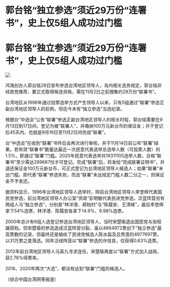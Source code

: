 # 郭台铭“独立参选”须近29万份“连署书”，史上仅5组人成功过门槛

# 郭台铭“独立参选”须近29万份“连署书”，史上仅5组人成功过门槛

![](https://inews.gtimg.com/om_bt/OjhG4MFqo0ssR4aFBnZw7Mt7vdkPAhY6SxC8mbZ9Qd8HAAA/1000)

鸿海创办人郭台铭28日宣布参选台湾地区领导人，岛内相关选务规定，郭台铭非经政党推荐，要正式取得候选资格，需在11月2日之前搜集约29万份“联署书”。

台湾地区从1996年通过投票选举方式产生领导人以来，只有5组通过“联署”参选正副台湾地区领导人的前例，但迄今未有“独立参选”当选纪录。

根据台“中选会”公告“联署”参选正副台湾地区领导人的相关时程，郭台铭需要在9月13日到17日间，登记为被“联署人”，并缴纳100万元新台币的保证金；并于登记后45天内，也就是9月19日至11月2日间完成“联署”。

台“中选会”在收到“联署”书件后会再次进行审核，并于11月14日前公布“联署”结果。若有效“联署书”数量达最近一次民意代表选举总选举人数（可投票人数）的1.5%，即通过“联署”门槛。2020年民意代表选举共19311105选举人数，合格“联署书”至少需达289667份才可登记。完成“联署”后，将发给“完成联署证明书”，并退还保证金100万元新台币，可正式登记为台湾地区领导人候选人；如果“联署”未达门槛，即代表“联署”参选失败，而且“联署”未达规定门槛人数二分之一，则保证金不予发还。

据资料显示，1996年台湾地区领导人选举时，除前台湾地区领导人李登辉代表国民党参选，前台湾地区领导人办公室“资政”彭明敏代表民进党参选，泛蓝阵营另有两组人马“独立参选”，分别是“林洋港、郝柏村”与“陈履安、王清峰”，最后李登辉拿下54%选票，林洋港、陈履安各拿下14.9%、9.98%选票。

2000年总计有6组人选登记参选台湾地区领导人，当时宋楚瑜退出国民党与张昭雄搭档，但宋楚瑜的参选造成泛蓝阵营分裂，虽以4664972票创下“独立参选”最高票数的记录，但最终还是输给了民进党候选人陈水扁及吕秀莲的4977697票，以31万票之差落选。同年泛绿阵营以“联署”参选的许信良，仅获得0.63%选票。

2012年前台湾地区领导人马英九寻求连任，宋楚瑜再度以“联署”方式加入战局，获2.76%得票率。

2016、2020年两次“大选”，都没有达到“联署”门槛的候选人。

（综合中国台湾网等报道）

